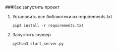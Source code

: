 ###Как запустить проект

1. Установить все библиотеки из requirements.txt
   
    ```pip3 install -r requirements.txt```

2. Запустить сервер

    ```python3 start_server.py```